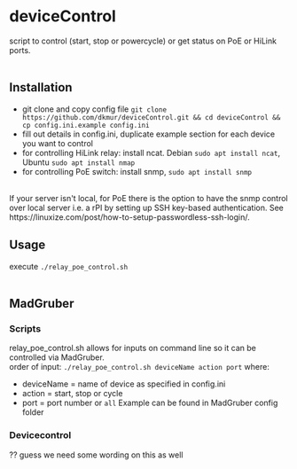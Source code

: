 # deviceControl

script to control (start, stop or powercycle) or get status on PoE or HiLink ports.<br>
<br>
## Installation
- git clone and copy config file `git clone https://github.com/dkmur/deviceControl.git && cd deviceControl && cp config.ini.example config.ini`<br>
- fill out details in config.ini, duplicate example section for each device you want to control<br>
- for controlling HiLink relay: install ncat. Debian `sudo apt install ncat`, Ubuntu `sudo apt install nmap`<br>
- for controlling PoE switch: install snmp, `sudo apt install snmp`<br>
<br>
If your server isn't local, for PoE there is the option to have the snmp control over local server i.e. a rPI by setting up SSH key-based authentication. See https://linuxize.com/post/how-to-setup-passwordless-ssh-login/.<br>

## Usage
execute `./relay_poe_control.sh`<br>
<br>
## MadGruber
### Scripts
relay_poe_control.sh allows for inputs on command line so it can be controlled via MadGruber.<br>
order of input: `./relay_poe_control.sh deviceName action port` where:<br>
- deviceName = name of device as specified in config.ini
- action = start, stop or cycle
- port = port number or `all`
Example can be found in MadGruber config folder

### Devicecontrol
?? guess we need some wording on this as well
